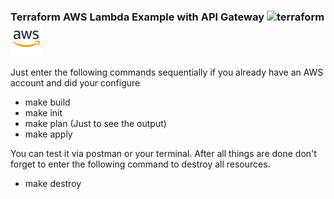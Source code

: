 ### Terraform AWS Lambda Example with API Gateway <img src="https://camo.githubusercontent.com/d13e208052a3e9d83243cd804635e60e4a238c43a86ce1bc6aea249c39c67709/68747470733a2f2f7777772e766563746f726c6f676f2e7a6f6e652f6c6f676f732f7465727261666f726d696f2f7465727261666f726d696f2d617232312e737667" alt="terraform" width="100" height="40"/>  <img src="https://github.com/github/explore/raw/main/topics/aws/aws.png" alt="aws" width="50" height="50"/>
</p>

Just enter the following commands sequentially if you already have an AWS account and did your configure
- make build
- make init
- make plan (Just to see the output)
- make apply

You can test it via postman or your terminal. After all things are done don't forget to enter the following command to destroy all resources.

- make destroy
